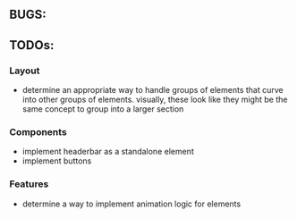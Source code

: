 ## BUGS:

## TODOs:

### Layout
- determine an appropriate way to handle groups of elements that curve into other groups of elements. visually, these look like they might be the same concept to group into a larger section

### Components
- implement headerbar as a standalone element
- implement buttons

### Features
- determine a way to implement animation logic for elements
